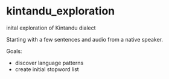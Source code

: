 # kintandu_exploration

inital exploration of Kintandu dialect

Starting with a few sentences and audio from a native speaker.

Goals:

* discover language patterns
* create initial stopword list
